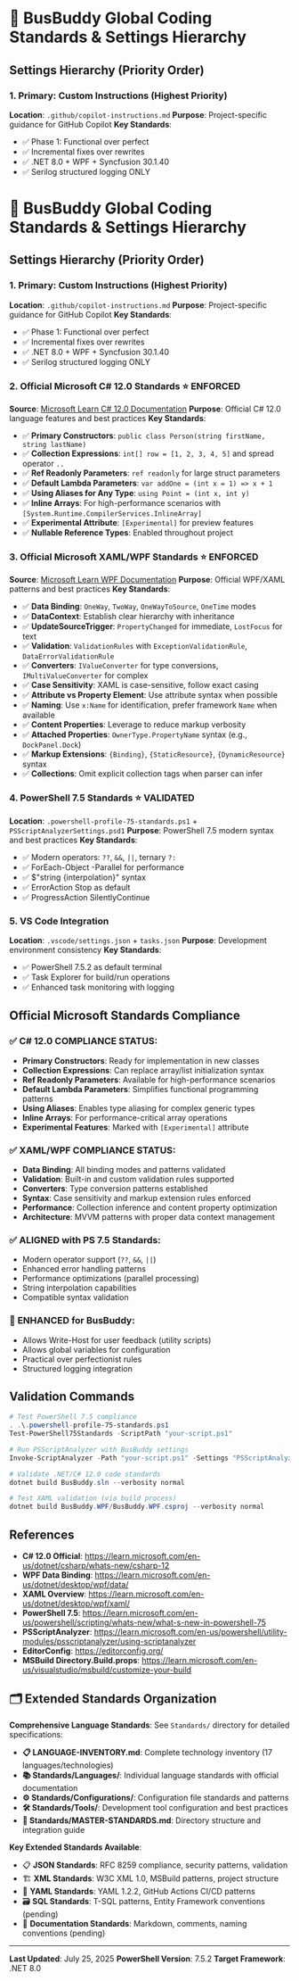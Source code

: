 # 🚀 BusBuddy Global Coding Standards & Settings Hierarchy

## **Settings Hierarchy (Priority Order)**

### 1. **Primary: Custom Instructions** (Highest Priority)
**Location**: `.github/copilot-instructions.md`
**Purpose**: Project-specific guidance for GitHub Copilot
**Key Standards**:
- ✅ Phase 1: Functional over perfect
- ✅ Incremental fixes over rewrites
- ✅ .NET 8.0 + WPF + Syncfusion 30.1.40
- ✅ Serilog structured logging ONLY

# 🚀 BusBuddy Global Coding Standards & Settings Hierarchy

## **Settings Hierarchy (Priority Order)**

### 1. **Primary: Custom Instructions** (Highest Priority)
**Location**: `.github/copilot-instructions.md`
**Purpose**: Project-specific guidance for GitHub Copilot
**Key Standards**:
- ✅ Phase 1: Functional over perfect
- ✅ Incremental fixes over rewrites
- ✅ .NET 8.0 + WPF + Syncfusion 30.1.40
- ✅ Serilog structured logging ONLY

### 2. **Official Microsoft C# 12.0 Standards** ⭐ **ENFORCED**
**Source**: [Microsoft Learn C# 12.0 Documentation](https://learn.microsoft.com/en-us/dotnet/csharp/whats-new/csharp-12)
**Purpose**: Official C# 12.0 language features and best practices
**Key Standards**:
- ✅ **Primary Constructors**: `public class Person(string firstName, string lastName)`
- ✅ **Collection Expressions**: `int[] row = [1, 2, 3, 4, 5]` and spread operator `..`
- ✅ **Ref Readonly Parameters**: `ref readonly` for large struct parameters
- ✅ **Default Lambda Parameters**: `var addOne = (int x = 1) => x + 1`
- ✅ **Using Aliases for Any Type**: `using Point = (int x, int y)`
- ✅ **Inline Arrays**: For high-performance scenarios with `[System.Runtime.CompilerServices.InlineArray]`
- ✅ **Experimental Attribute**: `[Experimental]` for preview features
- ✅ **Nullable Reference Types**: Enabled throughout project

### 3. **Official Microsoft XAML/WPF Standards** ⭐ **ENFORCED**
**Source**: [Microsoft Learn WPF Documentation](https://learn.microsoft.com/en-us/dotnet/desktop/wpf/)
**Purpose**: Official WPF/XAML patterns and best practices
**Key Standards**:
- ✅ **Data Binding**: `OneWay`, `TwoWay`, `OneWayToSource`, `OneTime` modes
- ✅ **DataContext**: Establish clear hierarchy with inheritance
- ✅ **UpdateSourceTrigger**: `PropertyChanged` for immediate, `LostFocus` for text
- ✅ **Validation**: `ValidationRules` with `ExceptionValidationRule`, `DataErrorValidationRule`
- ✅ **Converters**: `IValueConverter` for type conversions, `IMultiValueConverter` for complex
- ✅ **Case Sensitivity**: XAML is case-sensitive, follow exact casing
- ✅ **Attribute vs Property Element**: Use attribute syntax when possible
- ✅ **Naming**: Use `x:Name` for identification, prefer framework `Name` when available
- ✅ **Content Properties**: Leverage to reduce markup verbosity
- ✅ **Attached Properties**: `OwnerType.PropertyName` syntax (e.g., `DockPanel.Dock`)
- ✅ **Markup Extensions**: `{Binding}`, `{StaticResource}`, `{DynamicResource}` syntax
- ✅ **Collections**: Omit explicit collection tags when parser can infer

### 4. **PowerShell 7.5 Standards** ⭐ **VALIDATED**
**Location**: `.powershell-profile-75-standards.ps1` + `PSScriptAnalyzerSettings.psd1`
**Purpose**: PowerShell 7.5 modern syntax and best practices
**Key Standards**:
- ✅ Modern operators: `??`, `&&`, `||`, ternary `?:`
- ✅ ForEach-Object -Parallel for performance
- ✅ $"string {interpolation}" syntax
- ✅ ErrorAction Stop as default
- ✅ ProgressAction SilentlyContinue

### 5. **VS Code Integration**
**Location**: `.vscode/settings.json` + `tasks.json`
**Purpose**: Development environment consistency
**Key Standards**:
- ✅ PowerShell 7.5.2 as default terminal
- ✅ Task Explorer for build/run operations
- ✅ Enhanced task monitoring with logging

## **Official Microsoft Standards Compliance**

### ✅ **C# 12.0 COMPLIANCE STATUS**:
- **Primary Constructors**: Ready for implementation in new classes
- **Collection Expressions**: Can replace array/list initialization syntax
- **Ref Readonly Parameters**: Available for high-performance scenarios
- **Default Lambda Parameters**: Simplifies functional programming patterns
- **Using Aliases**: Enables type aliasing for complex generic types
- **Inline Arrays**: For performance-critical array operations
- **Experimental Features**: Marked with `[Experimental]` attribute

### ✅ **XAML/WPF COMPLIANCE STATUS**:
- **Data Binding**: All binding modes and patterns validated
- **Validation**: Built-in and custom validation rules supported
- **Converters**: Type conversion patterns established
- **Syntax**: Case sensitivity and markup extension rules enforced
- **Performance**: Collection inference and content property optimization
- **Architecture**: MVVM patterns with proper data context management

### ✅ **ALIGNED with PS 7.5 Standards**:
- Modern operator support (`??`, `&&`, `||`)
- Enhanced error handling patterns
- Performance optimizations (parallel processing)
- String interpolation capabilities
- Compatible syntax validation

### 🔧 **ENHANCED for BusBuddy**:
- Allows Write-Host for user feedback (utility scripts)
- Allows global variables for configuration
- Practical over perfectionist rules
- Structured logging integration

## **Validation Commands**

```powershell
# Test PowerShell 7.5 compliance
. .\.powershell-profile-75-standards.ps1
Test-PowerShell75Standards -ScriptPath "your-script.ps1"

# Run PSScriptAnalyzer with BusBuddy settings
Invoke-ScriptAnalyzer -Path "your-script.ps1" -Settings "PSScriptAnalyzerSettings.psd1"

# Validate .NET/C# 12.0 code standards
dotnet build BusBuddy.sln --verbosity normal

# Test XAML validation (via build process)
dotnet build BusBuddy.WPF/BusBuddy.WPF.csproj --verbosity normal
```

## **References**
- **C# 12.0 Official**: https://learn.microsoft.com/en-us/dotnet/csharp/whats-new/csharp-12
- **WPF Data Binding**: https://learn.microsoft.com/en-us/dotnet/desktop/wpf/data/
- **XAML Overview**: https://learn.microsoft.com/en-us/dotnet/desktop/wpf/xaml/
- **PowerShell 7.5**: https://learn.microsoft.com/en-us/powershell/scripting/whats-new/what-s-new-in-powershell-75
- **PSScriptAnalyzer**: https://learn.microsoft.com/en-us/powershell/utility-modules/psscriptanalyzer/using-scriptanalyzer
- **EditorConfig**: https://editorconfig.org/
- **MSBuild Directory.Build.props**: https://learn.microsoft.com/en-us/visualstudio/msbuild/customize-your-build

## **🗂️ Extended Standards Organization**

**Comprehensive Language Standards**: See `Standards/` directory for detailed specifications:
- **📋 LANGUAGE-INVENTORY.md**: Complete technology inventory (17 languages/technologies)
- **📚 Standards/Languages/**: Individual language standards with official documentation
- **⚙️ Standards/Configurations/**: Configuration file standards and patterns
- **🛠️ Standards/Tools/**: Development tool configuration and best practices
- **📖 Standards/MASTER-STANDARDS.md**: Directory structure and integration guide

**Key Extended Standards Available**:
- 📋 **JSON Standards**: RFC 8259 compliance, security patterns, validation
- 🏗️ **XML Standards**: W3C XML 1.0, MSBuild patterns, project structure
- 🌊 **YAML Standards**: YAML 1.2.2, GitHub Actions CI/CD patterns
- 🗃️ **SQL Standards**: T-SQL patterns, Entity Framework conventions (pending)
- 📝 **Documentation Standards**: Markdown, comments, naming conventions (pending)

---
**Last Updated**: July 25, 2025
**PowerShell Version**: 7.5.2
**Target Framework**: .NET 8.0
